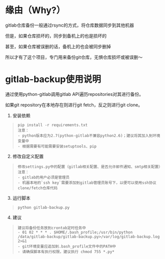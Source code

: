 # 缘由（Why?）
gitlab仓库备份一般通过rsync的方式，将仓库数据同步到其他机器

但是，如果仓库损坏的，同步到备机上的也是损坏的

甚至，如果仓库被误删的话，备机上的也会被同步删掉

所以才有了这个项目，专门用来备份git仓库，无惧仓库损坏或被误删～

# gitlab-backup使用说明

通过使用python-gitlab调用gitlab API遍历repositories对其进行备份。  

如果git repository在本地存在则进行git fetch，反之则进行git clone。

1. 安装依赖
> ```
> pip install -r requirements.txt
> 注意：
> - python版本应为2.7(python-gitlab不兼容python2.6)；建议将其加入到环境变量中
> - 根据需要有可能需要安装setuptools、pip
> ```

2. 修改自定义配置
> ```
> 修改settings.py中的配置（gitlab相关配置、是否允许邮件通知、smtp相关配置）
> 注意：
> - gitlab的用户必须是管理员
> - 机器本地的`ssh key`需要添加到gitlab管理员账号下，以便可以使用ssh协议clone/fetch仓库代码
> ```

3. 运行脚本
> ```
> python gitlab-backup.py
> ```

4. 建议
> ```
> 建议将备份任务放到crontab定时任务中
> - 01 02 * * * . $HOME/.bash_profile;/usr/bin/python /data/gitlab-backup/gitlab-backup.py>/var/log/gitlab-backup.log 2>&1
> - git环境变量应追加到.bash_profile文件中的PATH中
> - 请确保脚本有执行权限，建议执行 chmod 755 *.py*
> ```
